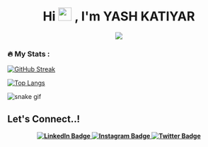 <div id="header" align="center">
  <img src="https://komarev.com/ghpvc/?username=yashkatiyar2503&style=flat-square&color=blue" alt=""/>
</div>

<h1 align="center">
  Hi
  <img src="https://media.giphy.com/media/hvRJCLFzcasrR4ia7z/giphy.gif" width="30px"/>
  , I'm YASH KATIYAR
</h1>
<p align="center">
  <a href="https://github.com/DenverCoder1/readme-typing-svg"><img src="https://readme-typing-svg.herokuapp.com?font=Time+New+Roman&color=cyan&size=25&center=true&vCenter=true&width=600&height=100&lines=Welcome+to+my+GitHub+profile..&hearts;++;Computer+Science+Student,;Graphic+Designer,;Cloud+Enthusiast,;Active+Learner/Researcher,;Love+to+learn+new+stuffs..<3"></a>
</p>

### :fire: My Stats :
[![GitHub Streak](http://github-readme-streak-stats.herokuapp.com?user=yashkatiyar2503&theme=dark&background=000000)](https://git.io/streak-stats)

[![Top Langs](https://github-readme-stats.vercel.app/api/top-langs/?username=yashkatiyar2503&layout=compact)](https://github.com/anuraghazra/github-readme-stats)

![snake gif](https://github.com/yashkatiyar2503/yashkatiyar2503/blob/output/github-contribution-grid-snake.gif)

## <b> Let's Connect..!
<div id="badges" align="center">
  <a href="https://www.linkedin.com/in/yash-katiyar-4a222a21a/">
    <img src="https://img.shields.io/badge/LinkedIn-blue?style=for-the-badge&logo=linkedin&logoColor=white" alt="LinkedIn Badge"/>
  </a>
  <a href="https://www.instagram.com/yash_katiyar25" align="center">
    <img src="https://img.shields.io/badge/Instagram-red?style=for-the-badge&logo=instagram&logoColor=white" alt="Instagram Badge"/>
  </a>
  <a href="https://twitter.com/yash_katiyar25" align="center">
    <img src="https://img.shields.io/badge/Twitter-blue?style=for-the-badge&logo=twitter&logoColor=white" alt="Twitter Badge"/>
  </a>
</div>
